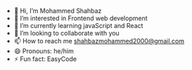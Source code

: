 - 👋 Hi, I’m Mohammed Shahbaz
- 👀 I’m interested in Frontend web development
- 🌱 I’m currently learning javaScript and React
- 💞️ I’m looking to collaborate with you
- 📫 How to reach me shahbazmohammed2000@gmail.com
- 😄 Pronouns: he/him
- ⚡ Fun fact: EasyCode

<!---
MohammedShahbaz123/MohammedShahbaz123 is a ✨ special ✨ repository because its `README.md` (this file) appears on your GitHub profile.
You can click the Preview link to take a look at your changes.
--->
